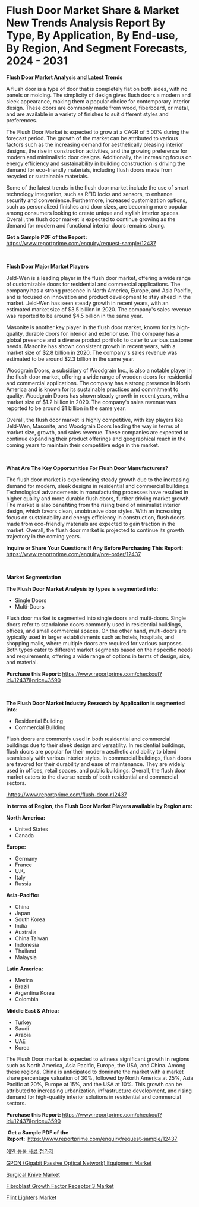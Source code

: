 <p><h1>Flush Door Market Share & Market New Trends Analysis Report By Type, By Application, By End-use, By Region, And Segment Forecasts, 2024 - 2031</h1></p><p><strong>Flush Door Market Analysis and Latest Trends</strong></p>
<p><p>A flush door is a type of door that is completely flat on both sides, with no panels or molding. The simplicity of design gives flush doors a modern and sleek appearance, making them a popular choice for contemporary interior design. These doors are commonly made from wood, fiberboard, or metal, and are available in a variety of finishes to suit different styles and preferences.</p><p>The Flush Door Market is expected to grow at a CAGR of 5.00% during the forecast period. The growth of the market can be attributed to various factors such as the increasing demand for aesthetically pleasing interior designs, the rise in construction activities, and the growing preference for modern and minimalistic door designs. Additionally, the increasing focus on energy efficiency and sustainability in building construction is driving the demand for eco-friendly materials, including flush doors made from recycled or sustainable materials.</p><p>Some of the latest trends in the flush door market include the use of smart technology integration, such as RFID locks and sensors, to enhance security and convenience. Furthermore, increased customization options, such as personalized finishes and door sizes, are becoming more popular among consumers looking to create unique and stylish interior spaces. Overall, the flush door market is expected to continue growing as the demand for modern and functional interior doors remains strong.</p></p>
<p><strong>Get a Sample PDF of the Report:&nbsp;</strong> <a href="https://www.reportprime.com/enquiry/request-sample/12437">https://www.reportprime.com/enquiry/request-sample/12437</a></p>
<p>&nbsp;</p>
<p><strong>Flush Door Major Market Players</strong></p>
<p><p>Jeld-Wen is a leading player in the flush door market, offering a wide range of customizable doors for residential and commercial applications. The company has a strong presence in North America, Europe, and Asia Pacific, and is focused on innovation and product development to stay ahead in the market. Jeld-Wen has seen steady growth in recent years, with an estimated market size of $3.5 billion in 2020. The company's sales revenue was reported to be around $4.5 billion in the same year.</p><p>Masonite is another key player in the flush door market, known for its high-quality, durable doors for interior and exterior use. The company has a global presence and a diverse product portfolio to cater to various customer needs. Masonite has shown consistent growth in recent years, with a market size of $2.8 billion in 2020. The company's sales revenue was estimated to be around $2.3 billion in the same year.</p><p>Woodgrain Doors, a subsidiary of Woodgrain Inc., is also a notable player in the flush door market, offering a wide range of wooden doors for residential and commercial applications. The company has a strong presence in North America and is known for its sustainable practices and commitment to quality. Woodgrain Doors has shown steady growth in recent years, with a market size of $1.2 billion in 2020. The company's sales revenue was reported to be around $1 billion in the same year.</p><p>Overall, the flush door market is highly competitive, with key players like Jeld-Wen, Masonite, and Woodgrain Doors leading the way in terms of market size, growth, and sales revenue. These companies are expected to continue expanding their product offerings and geographical reach in the coming years to maintain their competitive edge in the market.</p></p>
<p>&nbsp;</p>
<p><strong>What Are The Key Opportunities For Flush Door Manufacturers?</strong></p>
<p><p>The flush door market is experiencing steady growth due to the increasing demand for modern, sleek designs in residential and commercial buildings. Technological advancements in manufacturing processes have resulted in higher quality and more durable flush doors, further driving market growth. The market is also benefiting from the rising trend of minimalist interior design, which favors clean, unobtrusive door styles. With an increasing focus on sustainability and energy efficiency in construction, flush doors made from eco-friendly materials are expected to gain traction in the market. Overall, the flush door market is projected to continue its growth trajectory in the coming years.</p></p>
<p><strong>Inquire or Share Your Questions If Any Before Purchasing This Report:</strong> <a href="https://www.reportprime.com/enquiry/pre-order/12437">https://www.reportprime.com/enquiry/pre-order/12437</a></p>
<p>&nbsp;</p>
<p><strong>Market Segmentation</strong></p>
<p><strong>The Flush Door Market Analysis by types is segmented into:</strong></p>
<p><ul><li>Single Doors</li><li>Multi-Doors</li></ul></p>
<p><p>Flush door market is segmented into single doors and multi-doors. Single doors refer to standalone doors commonly used in residential buildings, offices, and small commercial spaces. On the other hand, multi-doors are typically used in larger establishments such as hotels, hospitals, and shopping malls, where multiple doors are required for various purposes. Both types cater to different market segments based on their specific needs and requirements, offering a wide range of options in terms of design, size, and material.</p></p>
<p><strong>Purchase this Report:&nbsp;</strong><a href="https://www.reportprime.com/checkout?id=12437&price=3590">https://www.reportprime.com/checkout?id=12437&price=3590</a></p>
<p>&nbsp;</p>
<p><strong>The Flush Door Market Industry Research by Application is segmented into:</strong></p>
<p><ul><li>Residential Building</li><li>Commercial Building</li></ul></p>
<p><p>Flush doors are commonly used in both residential and commercial buildings due to their sleek design and versatility. In residential buildings, flush doors are popular for their modern aesthetic and ability to blend seamlessly with various interior styles. In commercial buildings, flush doors are favored for their durability and ease of maintenance. They are widely used in offices, retail spaces, and public buildings. Overall, the flush door market caters to the diverse needs of both residential and commercial sectors.</p></p>
<p><a href="https://www.reportprime.com/flush-door-r12437">&nbsp;https://www.reportprime.com/flush-door-r12437</a></p>
<p><strong>In terms of Region, the Flush Door Market Players available by Region are:</strong></p>
<p>
    <p> <strong> North America: </strong>
        <ul>
            <li>United States</li>
            <li>Canada</li>
        </ul>
        </p> 
    <p> <strong> Europe: </strong>
        <ul>
            <li>Germany</li>
            <li>France</li>
            <li>U.K.</li>
            <li>Italy</li>
            <li>Russia</li>
        </ul>
        </p> 
    <p> <strong> Asia-Pacific: </strong>
        <ul>
            <li>China</li>
            <li>Japan</li>
            <li>South Korea</li>
            <li>India</li>
            <li>Australia</li>
            <li>China Taiwan</li>
            <li>Indonesia</li>
            <li>Thailand</li>
            <li>Malaysia</li>
        </ul>
        </p> 
    <p> <strong> Latin America: </strong>
        <ul>
            <li>Mexico</li>
            <li>Brazil</li>
            <li>Argentina Korea</li>
            <li>Colombia</li>
        </ul>
        </p> 
    <p> <strong> Middle East & Africa: </strong>
        <ul>
            <li>Turkey</li>
            <li>Saudi</li>
            <li>Arabia</li>
            <li>UAE</li>
            <li>Korea</li>
        </ul>
    </p>
    </p>
<p><p>The Flush Door market is expected to witness significant growth in regions such as North America, Asia Pacific, Europe, the USA, and China. Among these regions, China is anticipated to dominate the market with a market share percentage valuation of 30%, followed by North America at 25%, Asia Pacific at 20%, Europe at 15%, and the USA at 10%. This growth can be attributed to increasing urbanization, infrastructure development, and rising demand for high-quality interior solutions in residential and commercial sectors.</p></p>
<p><strong>Purchase this Report: </strong><a href="https://www.reportprime.com/checkout?id=12437&price=3590">https://www.reportprime.com/checkout?id=12437&price=3590</a></p>
<p>&nbsp;<strong>Get a Sample PDF of the Report:&nbsp;&nbsp;</strong><a href="https://www.reportprime.com/enquiry/request-sample/12437">https://www.reportprime.com/enquiry/request-sample/12437</a></p>
<p><strong></strong></p>
<p><p><a href="https://medium.com/@jennyflatoue92024/2024%EB%85%84%EB%B6%80%ED%84%B0-2031%EB%85%84%EA%B9%8C%EC%A7%80-%EA%B8%B0%EA%B0%84-%EB%8F%99%EC%95%88%EC%9D%98-%EC%95%A0%EC%99%84-%EB%8F%99%EB%AC%BC-%EC%82%AC%EB%A3%8C-%EC%B2%A8%EA%B0%80%EC%A0%9C-%EC%8B%9C%EC%9E%A5%EC%9D%98-%EC%8B%A0%ED%9D%A5-%ED%8A%B8%EB%A0%8C%EB%93%9C%EC%99%80-%EB%AF%B8%EB%9E%98-%EC%A0%84%EB%A7%9D-44e7c0412a96">애완 동물 사료 첨가제</a></p><p><a href="https://medium.com/@dhjdj3783/global-gpon-gigabit-passive-optical-network-equipment-market-is-projected-to-grow-at-a-cagr-of-6-7-3263c2f56c2f">GPON (Gigabit Passive Optical Network) Equipment Market</a></p><p><a href="https://issuu.com/reportprime-2/docs/surgical-knive-market-size-2030.pptx">Surgical Knive Market</a></p><p><a href="https://www.linkedin.com/pulse/analyzing-fibroblast-growth-factor-receptor-3-market-dynamics-jk3ge">Fibroblast Growth Factor Receptor 3 Market</a></p><p><a href="https://github.com/wybrqqeb6/Market-Research-Report-List-1/blob/main/flint-lighters-market.md">Flint Lighters Market</a></p></p>